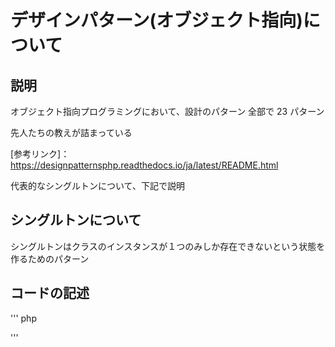 # デザインパターン(オブジェクト指向)について
## 説明
オブジェクト指向プログラミングにおいて、設計のパターン
全部で 23 パターン

先人たちの教えが詰まっている

[参考リンク]：https://designpatternsphp.readthedocs.io/ja/latest/README.html

 代表的なシングルトンについて、下記で説明
 
 ## シングルトンについて
 シングルトンはクラスのインスタンスが１つのみしか存在できないという状態を作るためのパターン
 
 ## コードの記述
 
'''
php

'''
